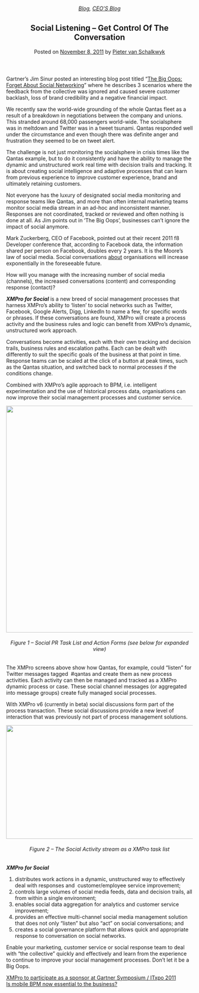 
<article class="post-256 post type-post status-publish format-standard has-post-thumbnail hentry category-blog category-pieter-blog tag-bpm tag-solutions" id="post-256">
<div class="article-inner">
<header class="entry-header">
<div class="entry-header-text entry-header-text-top text-center">
<h6 class="entry-category is-xsmall"><a href="https://xmpro.com/category/blog/" rel="category tag">Blog</a>, <a href="https://xmpro.com/category/blog/pieter-blog/" rel="category tag">CEO'S Blog</a></h6><h1 class="entry-title">Social Listening – Get Control Of The Conversation</h1><div class="entry-divider is-divider small"></div>
<div class="entry-meta uppercase is-xsmall">
<span class="posted-on">Posted on <a href="https://xmpro.com/social-listening-get-control-of-the-conversation/" rel="bookmark"><time class="entry-date published updated" datetime="2011-11-08T06:19:25+00:00">November 8, 2011</time></a></span> <span class="byline">by <span class="meta-author vcard"><a class="url fn n" href="https://xmpro.com/author/pietervs/">Pieter van Schalkwyk</a></span></span> </div>
</div>
</header>
<div class="entry-content single-page">
<p>Gartner’s Jim Sinur posted an interesting blog post titled “<a href="http://blogs.gartner.com/jim_sinur/2011/10/30/the-big-oops-forget-about-social-networking/" rel="noopener noreferrer" target="_blank">The Big Oops: Forget About Social Networking</a>” where he describes 3 scenarios where the feedback from the collective was ignored and caused severe customer backlash, loss of brand credibility and a negative financial impact.</p>
<p>We recently saw the world-wide grounding of the whole Qantas fleet as a result of a breakdown in negotiations between the company and unions. This stranded around 68,000 passengers world-wide. The socialsphere was in meltdown and Twitter was in a tweet tsunami. Qantas responded well under the circumstance and even though there was definite anger and frustration they seemed to be on tweet alert.</p>
<p>The challenge is not just monitoring the socialsphere in crisis times like the Qantas example, but to do it consistently and have the ability to manage the dynamic and unstructured work real time with decision trails and tracking. It is about creating social intelligence and adaptive processes that can learn from previous experience to improve customer experience, brand and ultimately retaining customers.</p>
<p>Not everyone has the luxury of designated social media monitoring and response teams like Qantas, and more than often internal marketing teams monitor social media stream in an ad-hoc and inconsistent manner. Responses are not coordinated, tracked or reviewed and often nothing is done at all. As Jim points out in ‘The Big Oops’, businesses can’t ignore the impact of social anymore.</p>
<p>Mark Zuckerberg, CEO of Facebook, pointed out at their recent 2011 f8 Developer conference that, according to Facebook data, the information shared per person on Facebook, doubles every 2 years. It is the Moore’s law of social media. Social conversations <span style="text-decoration: underline;">about</span> organisations will increase exponentially in the foreseeable future.</p>
<p>How will you manage with the increasing number of social media (channels), the increased conversations (content) and corresponding response (contact)?</p>
<p><em><strong>XMPro for Social</strong></em> is a new breed of social management processes that harness XMPro’s ability to ‘listen’ to social networks such as Twitter, Facebook, Google Alerts, Digg, LinkedIn to name a few, for specific words or phrases. If these conversations are found, XMPro will create a process activity and the business rules and logic can benefit from XMPro’s dynamic, unstructured work approach.</p>
<p>Conversations become activities, each with their own tracking and decision trails, business rules and escalation paths. Each can be dealt with differently to suit the specific goals of the business at that point in time. Response teams can be scaled at the click of a button at peak times, such as the Qantas situation, and switched back to normal processes if the conditions change.</p>
<p>Combined with XMPro’s agile approach to BPM, i.e. intelligent experimentation and the use of historical process data, organisations can now improve their social management processes and customer service.</p>
<p style="text-align: center;"><a href="https://xmpro.com/wp-content/uploads/2011/11/xmpro6socialtweet.png"><img height="612" src="https://xmpro.com/wp-content/uploads/2011/11/xmpro6socialtweet.png" width="600"/>
</a></p>
<h6 style="text-align: center;">Figure 1 – Social PR Task List and Action Forms (see below for expanded view)</h6>
<p>The XMPro screens above show how Qantas, for example, could “listen” for Twitter messages tagged  #qantas and create them as new process activities. Each activity can then be managed and tracked as a XMPro dynamic process or case. These social channel messages (or aggregated into message groups) create fully managed social processes.</p>
<p>With XMPro v6 (currently in beta) social discussions form part of the process transaction. These social discussions provide a new level of interaction that was previously not part of process management solutions.</p>
<div>
<p style="text-align: center;"><a href="https://xmpro.com/wp-content/uploads/2011/11/social_office_zoom2.png"><img height="307" src="https://xmpro.com/wp-content/uploads/2011/11/social_office_zoom2.png" width="600"/>
</a></p>
<h6 style="text-align: center;">Figure 2 – The Social Activity stream as a XMPro task list</h6>
<p><em><strong>XMPro for Social</strong></em></p>
<ol>
<li>distributes work actions in a dynamic, unstructured way to effectively deal with responses and  customer/employee service improvement;</li>
<li>controls large volumes of social media feeds, data and decision trails, all from within a single environment;</li>
<li>enables social data aggregation for analytics and customer service improvement;</li>
<li>provides an effective multi-channel social media management solution that does not only “listen” but also “act” on social conversations; and</li>
<li>creates a social governance platform that allows quick and appropriate response to conversation on social networks.</li>
</ol>
<p>Enable your marketing, customer service or social response team to deal with “the collective” quickly and effectively and learn from the experience to continue to improve your social management processes. Don’t let it be a Big Oops.</p>
</div>
<div class="blog-share text-center"><div class="is-divider medium"></div><div class="social-icons share-icons share-row relative"><a aria-label="Share on WhatsApp" class="icon button circle is-outline tooltip whatsapp show-for-medium" data-action="share/whatsapp/share" href="whatsapp://send?text=Social%20Listening%20%E2%80%93%20Get%20Control%20Of%20The%20Conversation - https://xmpro.com/social-listening-get-control-of-the-conversation/" title="Share on WhatsApp"><i class="icon-whatsapp"></i></a><a aria-label="Share on Facebook" class="icon button circle is-outline tooltip facebook" data-label="Facebook" href="https://www.facebook.com/sharer.php?u=https://xmpro.com/social-listening-get-control-of-the-conversation/" onclick="window.open(this.href,this.title,'width=500,height=500,top=300px,left=300px'); return false;" rel="noopener nofollow" target="_blank" title="Share on Facebook"><i class="icon-facebook"></i></a><a aria-label="Share on Twitter" class="icon button circle is-outline tooltip twitter" href="https://twitter.com/share?url=https://xmpro.com/social-listening-get-control-of-the-conversation/" onclick="window.open(this.href,this.title,'width=500,height=500,top=300px,left=300px'); return false;" rel="noopener nofollow" target="_blank" title="Share on Twitter"><i class="icon-twitter"></i></a><a aria-label="Email to a Friend" class="icon button circle is-outline tooltip email" href="/cdn-cgi/l/email-protection#c5fab6b0a7afa0a6b1f896aaa6aca4a9e0f7f589acb6b1a0abacaba2e0f7f5e080f7e0fdf5e0fcf6e0f7f582a0b1e0f7f586aaabb1b7aaa9e0f7f58aa3e0f7f591ada0e0f7f586aaabb3a0b7b6a4b1acaaabe3a7aaa1bcf886ada0a6aee0f7f5b1adacb6e0f7f5aab0b1e0f684e0f7f5adb1b1b5b6e0f684e0f783e0f783bda8b5b7aaeba6aaa8e0f783b6aaa6aca4a9e8a9acb6b1a0abacaba2e8a2a0b1e8a6aaabb1b7aaa9e8aaa3e8b1ada0e8a6aaabb3a0b7b6a4b1acaaabe0f783" rel="nofollow" title="Email to a Friend"><i class="icon-envelop"></i></a><a aria-label="Pin on Pinterest" class="icon button circle is-outline tooltip pinterest" href="https://pinterest.com/pin/create/button?url=https://xmpro.com/social-listening-get-control-of-the-conversation/&amp;media=https://xmpro.com/wp-content/uploads/2011/11/social_office_zoom2.png&amp;description=Social%20Listening%20%E2%80%93%20Get%20Control%20Of%20The%20Conversation" onclick="window.open(this.href,this.title,'width=500,height=500,top=300px,left=300px'); return false;" rel="noopener nofollow" target="_blank" title="Pin on Pinterest"><i class="icon-pinterest"></i></a><a aria-label="Share on LinkedIn" class="icon button circle is-outline tooltip linkedin" href="https://www.linkedin.com/shareArticle?mini=true&amp;url=https://xmpro.com/social-listening-get-control-of-the-conversation/&amp;title=Social%20Listening%20%E2%80%93%20Get%20Control%20Of%20The%20Conversation" onclick="window.open(this.href,this.title,'width=500,height=500,top=300px,left=300px'); return false;" rel="noopener nofollow" target="_blank" title="Share on LinkedIn"><i class="icon-linkedin"></i></a></div></div></div>
<nav class="navigation-post" id="nav-below" role="navigation">
<div class="flex-row next-prev-nav bt bb">
<div class="flex-col flex-grow nav-prev text-left">
<div class="nav-previous"><a href="https://xmpro.com/xmpro-to-participate-as-a-sponsor-at-gartner-symposium-itxpo-2011/" rel="prev"><span class="hide-for-small"><i class="icon-angle-left"></i></span> XMPro to participate as a sponsor at Gartner Symposium / ITxpo 2011</a></div>
</div>
<div class="flex-col flex-grow nav-next text-right">
<div class="nav-next"><a href="https://xmpro.com/is-mobile-bpm-now-essential-to-the-business/" rel="next">Is mobile BPM now essential to the business? <span class="hide-for-small"><i class="icon-angle-right"></i></span></a></div> </div>
</div>
</nav>
</div>
</article>
<div class="comments-area" id="comments">
</div>
